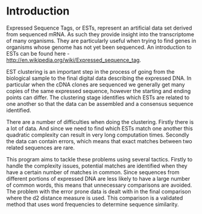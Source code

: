 # Introduction
Expressed Sequence Tags, or ESTs, represent an artificial data set derived from sequenced mRNA. As such they provide insight into the transcriptome of many organisms. They are particularly useful when trying to find genes in organisms whose genome has not yet been sequenced. An introduction to ESTs can be found here - http://en.wikipedia.org/wiki/Expressed_sequence_tag.

EST clustering is an important step in the process of going from the biological sample to the final digital data describing the expressed DNA. In particular when the cDNA clones are sequenced we generally get many copies of the same expressed sequence, however the starting and ending points can differ. The clustering stage identifies which ESTs are related to one another so that the data can be assembled and a consensus sequence identified.

There are a number of difficulties when doing the clustering. Firstly there is a lot of data. And since we need to find which ESTs match one another this quadratic complexity can result in very long computation times. Secondly the data can contain errors, which means that exact matches between two related sequences are rare.

This program aims to tackle these problems using several tactics. Firstly to handle the complexity issues, potential matches are identified when they have a certain number of matches in common. Since sequences from different portions of expressed DNA are less likely to have a large number of common words, this means that unnecessary comparisons are avoided. The problem with the error prone data is dealt with in the final comparison where the d2 distance measure is used. This comparison is a validated method that uses word frequencies to determine sequence similarity.
